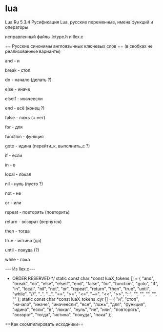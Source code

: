 # lua
Lua Ru 5.3.4 Русификация Lua, русские переменные, имена функций и операторы

исправленный файлы lctype.h и llex.c

== Русские синонимы англоязычных ключевых слов ==
(в скобках не реализованные варианты)

and - и

break - стоп 

do - начало (делать ?)

else - иначе

elseif - иначеесли

end - всё (конец ?)

false - ложь (+ нет) 

for - для

function - функция

goto - идина (перейти_к, выполнить_с ?)

if - если 

in - в 

local - локал

nil - нуль (пусто ?) 

not - не 

or - или

repeat - повторять (повторить)

return - возврат (вернутся)

then - тогда

true - истина (да)

until - покуда (?)

while - пока

--- Из llex.c---
* ORDER RESERVED */
static const char *const luaX_tokens [] = {
    "and", "break", "do", "else", "elseif",
    "end", "false", "for", "function", "goto", "if",
    "in", "local", "nil", "not", "or", "repeat",
    "return", "then", "true", "until", "while",
    "//", "..", "...", "==", ">=", "<=", "~=",
    "<<", ">>", "::", "<eof>",
    "<number>", "<integer>", "<name>", "<string>"
};
static const char *const luaX_tokens_cyr [] = {
    "и", "стоп", "начало", "иначе", "иначеесли",
    "все", "ложь", "для", "функция", "идина", "если",
    "в", "локал", "нуль", "не", "или", "повторять",
    "возврат", "тогда", "истина", "покуда", "пока"
};

==Как скомпилировать исходники==
